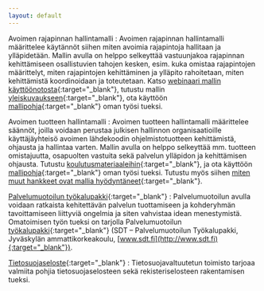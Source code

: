 ```yaml
---
layout: default
---
```


Avoimen rajapinnan hallintamalli
: Avoimen rajapinnan hallintamalli määrittelee käytännöt siihen miten avoimia rajapintoja hallitaan ja ylläpidetään. Mallin avulla on helppo selkeyttää vastuunjakoa rajapinnan kehittämiseen osallistuvien tahojen kesken, esim. kuka omistaa rajapintojen määrittelyt, miten rajapintojen kehittäminen ja ylläpito rahoitetaan, miten kehittämistä koordinoidaan ja toteutetaan. Katso [webinaari mallin käyttöönotosta](https://connect.funet.fi/p2zrbz8qm3m/){:target="_blank"}, tutustu mallin [yleiskuvaukseen](http://julkictlab.fi/wordpress/wp-content/uploads/2015/10/Avoimen_rajapinnan-hallinnan-YLEISKUVAUS-v1.0.doc){:target="_blank"}, ota käyttöön [mallipohja](http://julkictlab.fi/wordpress/wp-content/uploads/2015/10/xxx_rajapinnanhallintasuunnitelma-MALLIPOHJA-v1.0.doc){:target="_blank"} oman työsi tueksi.

Avoimen tuotteen hallintamalli
: Avoimen tuotteen hallintamalli määrittelee säännöt, joilla voidaan perustaa julkisen hallinnon organisaatioille käyttäjäyhteisö avoimen lähdekoodin ohjelmistotuotteen kehittämistä, ohjausta ja hallintaa varten. Mallin avulla on helppo selkeyttää mm. tuotteen omistajuutta, osapuolten vastuita sekä palvelun ylläpidon ja kehittämisen ohjausta. Tutustu [koulutusmateriaaleihin](http://julkictlab.fi/fi/koulutus_avoimentuotteenhallinta/){:target="_blank"}, ja ota käyttöön [mallipohja](http://julkictlab.fi/wordpress/wp-content/uploads/2014/12/JulkICTLab_Tuotteenhallintasuunnitelma-dokumenttipohja_final.doc){:target="_blank"} oman työsi tueksi. Tutustu myös siihen [miten muut hankkeet ovat mallia hyödyntäneet](http://https//wiki.julkict.fi/julkict/projektit/avoimen-tuotteen-hallinta){:target="_blank"}.

[Palvelumuotoilun työkalupakki](http://www.sdt.fi){:target="_blank"}
: Palvelumuotoilun avulla voidaan ratkaista kehitettävän palvelun tuottamiseen ja kohderyhmän tavoittamiseen liittyviä ongelmia ja siten vahvistaa idean menestymistä. Omatoimisen työn tueksi on tarjolla Palvelumuotoilun [työkalupakki](http://julkictlab.fi/wordpress/wp-content/uploads/2014/12/ServiceDesignToolkit1.pdf){:target="_blank"} (SDT – Palvelumuotoilun Työkalupakki, Jyväskylän ammattikorkeakoulu, [www.sdt.fi](http://www.sdt.fi){:target="_blank"}).

[Tietosuojaseloste](http://www.tietosuoja.fi/fi/index/materiaalia/lomakkeet/rekisteri-jatietosuojaselosteet.html){:target="_blank"}
: Tietosuojavaltuutetun toimisto tarjoaa valmiita pohjia tietosuojaselosteen sekä rekisteriselosteen rakentamisen tueksi.
